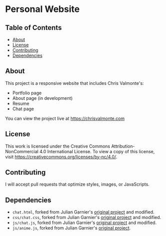 # Personal Website

## Table of Contents
* [About](#about)
* [License](#license)
* [Contributing](#contributing)
* [Dependencies](#dependencies)

## About

This project is a responsive website that includes Chris Valmonte's:
* Portfolio page
* About page (in development)
* Resume
* Chat page

You can view the project live at https://chrisvalmonte.com

## License
This work is licensed under the Creative Commons Attribution-NonCommercial 4.0 International License. To view a copy of this license, visit https://creativecommons.org/licenses/by-nc/4.0/.

## Contributing
I will accept pull requests that optimize styles, images, or JavaScripts.

## Dependencies
* `chat.html`, forked from Julian Garnier's [original project](https://github.com/juliangarnier/juliangarnier.com) and modified.
* `css/chat.css`, forked from Julian Garnier's [original project](https://github.com/juliangarnier/juliangarnier.com) and modified.
* `js/chat.js`, forked from Julian Garnier's [original project](https://github.com/juliangarnier/juliangarnier.com) and modified.
* `js/anime.js`, forked from Julian Garnier's [original project](https://github.com/juliangarnier/juliangarnier.com).
